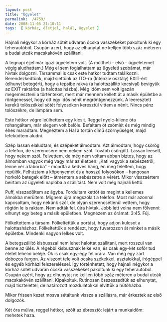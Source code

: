 ```yaml
---
layout: post
title: "Ügyelet"
permalink:  /4759/ 
date: 2008-11-05 21:10:11
tags:  [ kórház, életjel, halál, ügyelet ] 
---
```

Hajnali négykor a kórház sötét udvarán ócska vasszékeket pakoltunk ki egy teherautóból. Csupán azért, hogy az elhunytat ne kelljen több száz méteren a budai utcák macskakövén szállítani.&nbsp;

<p >A tegnapi éjjel már igazi ügyeletem volt. (A múltheti &ndash; első &ndash; ügyeletemet végig aludhattam.) Még el sem foglalhattam az ügyeleti szobámat, már hívtak dolgozni. Társammal is csak este hatkor tudtam találkozni. Berendezkedtünk, majd siettünk az ITO-ra (Intenzív osztály) EXIT-ért (elhunyt betegért), hogy a tepsibe rakva (a halottszállító kocsival) bevigyük az EXIT raktárba (a halottas házba). Még időm sem volt igazán megemészteni a történteket, mert már mennem kellett át a másik épületbe a röntgenessel, hogy ott egy idős nénit megröntgenezzünk. A leeresztett kerekű tolószékkel sötét folyosókon keresztül vittem a nénit. Nincs pénz tolószékre, de lámpára sem.</p>  
<p >Este hétkor végre leülhettem egy kicsit. Reggel nyolc-kilenc óta rohangáltam, már elegem volt belőle. Befaltam öt zsömlét és még mindig éhes maradtam. Megnéztem a Hal a tortán című szörnyűséget, majd lefeküdtem aludni.</p>  
<p >Szép lassan elaludtam, és szépeket álmodtam. Azt álmodtam, hogy csörög a telefon, de szerencsére nem nekem szól. Tovább csörgött. Lassan leesett, hogy nekem szól. Felvettem, de még nem voltam abban biztos, hogy az álmomban vagyok még vagy már az életben. &bdquo;Kati vagyok a sebészetről, lenne vér a laborba&rdquo; - mondta a kedves hang, én meg feleltem, hogy repülök. Felhúztam a köpenyemet és a hosszú folyosókon &ndash; hangosan horkoló betegek előtt &ndash; átmentem a sebészetre a vérért. Mikor visszaértem beírtam az ügyeleti naplóba a szállítást. Nem volt még hajnali kettő.</p>  
<p >Puff, visszadőltem az ágyba. Fordultam kettőt és megint a kellemes álmokba merültem. Mígnem újra megszólalt a telefon. Most már azonnal kapcsoltam, hogy nekünk szól, de olyan szerencsétlenül vettem, hogy rögtön le is raktam. Nem adták fel, újra hívtak. Jobb lett volna nem fölvenni: elhunyt egy beteg a másik épületben. Megnézem az órámat: 3:45. Fúj.</p>  
<p >Fölkeltettem a társam. Fölkeltettük a portást, hogy adjon kulcsot a halottasházhoz. Fölkeltettük a rendészt, hogy fuvarozzon át minket a másik épületbe. Mindenki nagyon lelkes volt.</p>  
<p >A betegszállító kisbusszal nem lehet halottat szállítani, mert rosszul van benne az ülés. A régebbi kisbusznak lelke van, és csak egy-két sofőr tud életet lehelni beléje. Ők is csak egy-egy fél órára. Van még egy zárt dobozos furgon. Az viszont tele volt ócska székekkel, asztalokkal, írógéppel és egyéb kórházi felszereléssel. &Iacute;gy történhetett, hogy hajnali négykor a kórház sötét udvarán ócska vasszékeket pakoltunk ki egy teherautóból. Csupán azért, hogy az elhunytat ne kelljen több száz méteren a budai utcák macskakövén szállítani. Kipakoltuk. Rutinosan összeszedtük az elhunytat, majd tisztelettel, de határozott mozdulatokkal elvittük a hűtőházba.</p>  
<p >Mikor frissen kezet mosva sétáltunk vissza a szállásra, már érkeztek az első dolgozók.</p>  
<p >Két óra múlva, reggel hétkor, szólt az ébresztő: lejárt a munkaidőm: mehetek haza.</p>  
<p >&nbsp;</p>